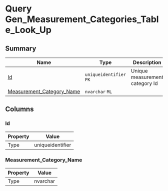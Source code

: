 # Query Gen_Measurement_Categories_Table_Look_Up


## Summary

| Name | Type | Description |
| - | - | --- |
|[Id](#id)|`uniqueidentifier` `PK`|Unique measurement category Id|
|[Measurement_Category_Name](#measurement_category_name)|`nvarchar` `ML`||

## Columns

### Id

| Property | Value |
| - | - |
|Type|uniqueidentifier|

### Measurement_Category_Name

| Property | Value |
| - | - |
|Type|nvarchar|


